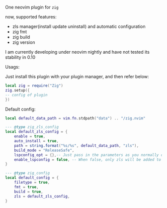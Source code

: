One neovim plugin for `zig`

now, supported features:

- zls manager(install update uninstall) and automatic configuration
- zig fmt
- zig build
- zig version

I am currently developing under neovim nightly and have not tested its stability in 0.10

Usags:

Just install this plugin with your plugin manager, and then refer below:

```lua
local zig = require("Zig")
zig.setup({
-- config of plugin
})
```

Default config:
```lua
local default_data_path = vim.fn.stdpath("data") .. "/zig.nvim"

--- @type zig_zls_config
local default_zls_config = {
    enable = true,
    auto_install = true,
    path = string.format("%s/%s", default_data_path, "zls"),
    build_mode = "ReleaseSafe",
    lspconfig_opt = {},-- Just pass in the parameters as you normally do when configuring lspconfig.
    enable_lspconfig = false, -- When false, only zls will be added to neovim's environment variables
}

--- @type zig_config
local default_config = {
    filetype = true,
    fmt = true,
    build = true,
    zls = default_zls_config,
}
```
